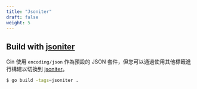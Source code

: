 ```yaml
---
title: "Jsoniter"
draft: false
weight: 5
---
```


## Build with [jsoniter](https://github.com/json-iterator/go)

Gin 使用 `encoding/json` 作為預設的 JSON 套件，但您可以通過使用其他標籤進行構建以切換到 [jsoniter](https://github.com/json-iterator/go)。

```sh
$ go build -tags=jsoniter .
```
